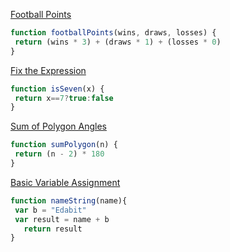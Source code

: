 <a href=https://edabit.com/challenge/GwvwXHWCThHZrR7xu>Football Points</a>

```js
function footballPoints(wins, draws, losses) {
 return (wins * 3) + (draws * 1) + (losses * 0)
}
```

<a href=https://edabit.com/challenge/FipbQSYquQLPZ8QXG>Fix the Expression</a>

```js
function isSeven(x) {
 return x==7?true:false
}
```

<a href=https://edabit.com/challenge/fBJyQSe5Jmbm9hPAG>Sum of Polygon Angles</a>

```js
function sumPolygon(n) {
 return (n - 2) * 180
}
```

<a href=https://edabit.com/challenge/ZNwHGgHvsdnYwJ5WK>Basic Variable Assignment</a>

```js
function nameString(name){
 var b = "Edabit"
 var result = name + b
   return result
}
```